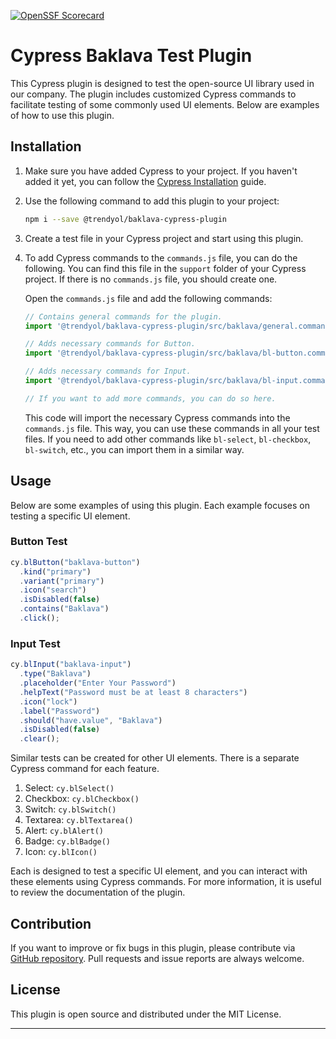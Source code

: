 
[![OpenSSF Scorecard](https://api.scorecard.dev/projects/github.com/Trendyol/baklava-cypress-plugin/badge)](https://scorecard.dev/viewer/?uri=github.com/Trendyol/baklava-cypress-plugin)
# Cypress Baklava Test Plugin

This Cypress plugin is designed to test the open-source UI library used in our company. The plugin includes customized Cypress commands to facilitate testing of some commonly used UI elements. Below are examples of how to use this plugin.

## Installation

1. Make sure you have added Cypress to your project. If you haven't added it yet, you can follow the [Cypress Installation](https://docs.cypress.io/guides/getting-started/installing-cypress) guide.

2. Use the following command to add this plugin to your project:

   ```bash
   npm i --save @trendyol/baklava-cypress-plugin
   ```

3. Create a test file in your Cypress project and start using this plugin.

4. To add Cypress commands to the `commands.js` file, you can do the following. You can find this file in the `support` folder of your Cypress project. If there is no `commands.js` file, you should create one.

   Open the `commands.js` file and add the following commands:

   ```javascript
   // Contains general commands for the plugin.
   import '@trendyol/baklava-cypress-plugin/src/baklava/general.command';

   // Adds necessary commands for Button.
   import '@trendyol/baklava-cypress-plugin/src/baklava/bl-button.command';

   // Adds necessary commands for Input.
   import '@trendyol/baklava-cypress-plugin/src/baklava/bl-input.command';

   // If you want to add more commands, you can do so here.
   ```

   This code will import the necessary Cypress commands into the `commands.js` file. This way, you can use these commands in all your test files. If you need to add other commands like `bl-select`, `bl-checkbox`, `bl-switch`, etc., you can import them in a similar way.

## Usage

Below are some examples of using this plugin. Each example focuses on testing a specific UI element.

### Button Test

```javascript
cy.blButton("baklava-button")
  .kind("primary")
  .variant("primary")
  .icon("search")
  .isDisabled(false)
  .contains("Baklava")
  .click();
```

### Input Test

```javascript
cy.blInput("baklava-input")
  .type("Baklava")
  .placeholder("Enter Your Password")
  .helpText("Password must be at least 8 characters")
  .icon("lock")
  .label("Password")
  .should("have.value", "Baklava")
  .isDisabled(false)
  .clear();
```

Similar tests can be created for other UI elements. There is a separate Cypress command for each feature.

1. Select: `cy.blSelect()`
2. Checkbox: `cy.blCheckbox()`
3. Switch: `cy.blSwitch()`
4. Textarea: `cy.blTextarea()`
5. Alert: `cy.blAlert()`
6. Badge: `cy.blBadge()`
7. Icon: `cy.blIcon()`

Each is designed to test a specific UI element, and you can interact with these elements using Cypress commands. For more information, it is useful to review the documentation of the plugin.

## Contribution

If you want to improve or fix bugs in this plugin, please contribute via [GitHub repository](https://github.com/Trendyol/baklava-cypress-plugin). Pull requests and issue reports are always welcome.

## License

This plugin is open source and distributed under the MIT License.

---